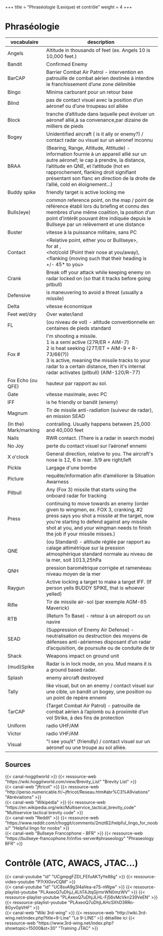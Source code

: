 +++
title = "Phraséologie (Lexique) et contrôle"
weight = 4
+++

# Phraséologie

vocabulaire             | description
----------------------- | -----------
Angels                  | Altitude in thousands of feet (ex. Angels 10 is 10,000 feet.)
Bandit                  | Confirmed Enemy
BarCAP                  | Barrier Combat Air Patrol - intervention en patrouille de combat aérien destinée à interdire le franchissement d’une zone délimitée
Bingo                   | Minima carburant pour un retour base
Blind                   | pas de contact visuel avec la position d’un aéronef ou d’une troupeau sol alliée
Block                   | tranche d’altitude dans laquelle peut évoluer un aéronef allié,à sa convenance,par dizaine de milliers de pieds
Bogey                   | Unidentified aircraft ( is it ally or enemy?) / contact radar ou visuel sur un aéronef inconnu
BRAA                    | (Bearing, Range, Altitude, Attitude) - information fournie à un appareil allié sur un autre aéronef; le cap à prendre, la distance, l’altitude en QNE, et l’attitude (hot en rapprochement, flanking droit signifiant présentant son flanc en direction de la droite de l’allié, cold en éloignement...)
Buddy spike             | friendly target is active locking me
Bulls(eye)              | common reference point, on the map / point de référence établi lors du briefing et connu des membres d’une même coalition, la position d’un point d’intérêt pouvant être indiquée depuis le Bullseye par un relèvement et une distance
Buster                  | vitesse à la puissance militaire, sans PC
Contact                 | <Relative point, either you or Bulllseye>, <br /><bearing> for <distance> at <altitude>,<br /><hot/cold (Point their nose at you/away), <br /><flanking (moving such that their heading is +/- 45* to you>
Crank                   | Break off your attack while keeping enemy on radar locked on (so that it tracks before going pitbull)
Defensive               | <person> is maneuvering to avoid a threat (usually a missile)
Delta                   | vitesse économique
Feet wet/dry            | Over water/land
FL                      | (ou niveau de vol) - altitude conventionnelle en centaines de pieds standard
Fox #                   | I'm shooting a missile.<br />1 is a semi active (27R/ER + AIM-7)<br />2 is heat seeking (27T/ET + AIM-9 + R-73/66(?))<br />3 is active, meaning the missile tracks to your radar to a certain distance, then it's internal radar activates (pitbull) (AIM-120/R-77)
Fox Echo (ou QFE)       | hauteur par rapport au sol.
Gate                    | vitesse maximale, avec PC
IFF                     | is he friendly or bandit (enemy)
Magnum                  | Tir de missile anti-radiation (suiveur de radar), en mission SEAD
(In the) Mark/marking   | contrailing. Usually happens between 25,000 and 40,000 feet
Nails                   | RWR contact. (There is a radar in search mode)
No Joy                  | perte du contact visuel sur l’aéronef ennemi
X o'clock               | General direction, relative to you. The aircraft's nose is 12, 6 is rear. 3/9 are right/left
Pickle                  | Largage d'une bombe
Picture                 | requête/information afin d’améliorer la Situation Awarness
Pitbull                 | Any (Fox 3) missile that starts using the onboard radar for tracking
Press                   | continuing to move towards an enemy (order given to wingmen, ex. FOX 3, cranking, #2 press says you shot a missile at the target, now you're starting to defend against any missile shot at you, and your wingman needs to finish the job if your missile misses.)
QNE                     | (ou Standard) - altitude réglée par rapport au calage altimétrique sur la pression atmosphérique standard normale au niveau de la mer, soit 1013,25hPa
QNH                     | pression barométrique corrigée et ramenéeau niveau moyen de la mer
Raygun                  | Active locking a target to make a target IFF. (If person yells BUDDY SPIKE, that is whoever yelled)
Rifle                   | Tir de missile air-sol (par exemple AGM-65 Maverick)
RTB                     | (Return To Base) - retour à un aéroport ou un navire
SEAD                    | (Suppression of Enemy Air Defense) - neutralisation ou destruction des moyens de défenses anti-aériennes disposant d’un radar d’acquisition, de poursuite ou de conduite de tir
Shack                   | Weapons impact on ground unit
(mud)Spike              | Radar is in lock mode, on you. Mud means it is a ground based radar.
Splash                  | enemy aircraft destroyed
Tally                   | like visual, but on an enemy / contact visuel sur une cible, un bandit un bogey, une position ou un point de repère ennemi
TarCAP                  | (Target Combat Air Patrol) - patrouille de combat aérien à l’aplomb ou à proximité d’un vol Strike, à des fins de protection
Uniform                 | radio UHF/AM
Victor                  | radio VHF/AM
Visual                  | "I see you/it" (friendly) / contact visuel sur un aéronef ou une troupe au sol alliée.

## Sources

<div class="contenu">
{{< canal-hoggitworld >}}
{{< ressource-web "https://wiki.hoggitworld.com/view/Brevity_List" "Brevity List" >}}
</div>

<div class="contenu">
{{< canal-web "jftricot" >}}
{{< ressource-web "http://perso.numericable.fr/~jftricot/Reseau.htm#abr%C3%A9viations" "Abréviations" >}}
</div>

<div class="contenu">
{{< canal-web "Wikipédia" >}}
{{< ressource-web "https://en.wikipedia.org/wiki/Multiservice_tactical_brevity_code" "Multiservice tactical brevity code" >}}
</div>

<div class="contenu">
{{< canal-web "Reddit" >}}
{{< ressource-web "https://www.reddit.com/r/hoggit/comments/2mzt62/helpful_lingo_for_noobs/" "Helpful lingo for noobs" >}}
</div>

<div class="contenu">
{{< canal-web "Bullseye Francophone - BFR" >}}
{{< ressource-web "https://bullseye-francophone.fr/infos-server#phraseology" "Phraseology BFR" >}}
</div>

# Contrôle (ATC, AWACS, JTAC...)

<div class="contenu de_qualite"> <!-- Doc //-->
{{< canal-youtube "id" "UCgmpgFZDI_FEfuAKTyYe88g" >}}
{{< ressource-video-youtube "P7rXt0xvCQM" >}}
</div>

<div class="contenu de_qualite"> <!-- Majh //-->
{{< canal-youtube "id" "UC8svA9g3l4aVea-e7S-nWgw" >}}
{{< ressource-playlist-youtube "PLAxeoQ7uDhjJ_4LhT4JtqGjrmrWN0mzWV" >}}
{{< ressource-playlist-youtube "PLAxeoQ7uDhjJLHL-Fj56vMcVkn239VeEN" >}}
{{< ressource-playlist-youtube "PLAxeoQ7uDhjLAHcSXhD3RRo-8GyvGpVHF" >}}
</div>

<div class="contenu">
{{< canal-web "Wiki 3rd-wing" >}}
{{< ressource-web "http://wiki.3rd-wing.net/index.php?title=9-Line" "Le 9-LINE" >}}
détaillée ici
{{< ressource-web "https://www.3rd-wing.net/index.php?showtopic=15000&st=30" "Training JTAC" >}}
</div>

